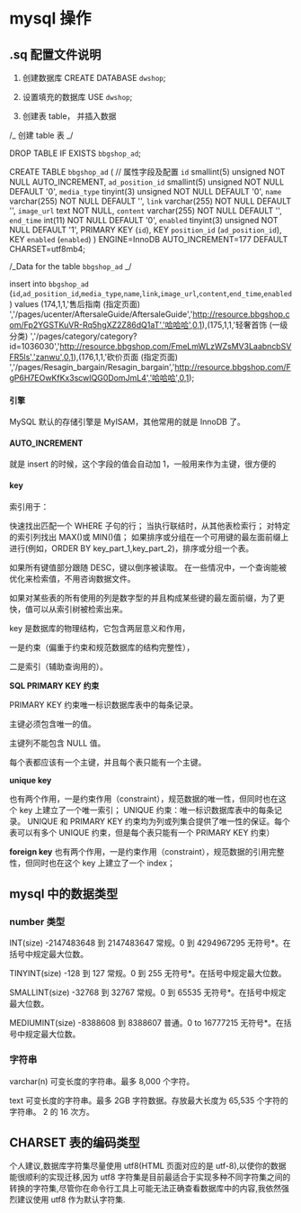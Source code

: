 # mysql 操作

## .sq 配置文件说明

1. 创建数据库
   CREATE DATABASE `dwshop`;

2. 设置填充的数据库
   USE `dwshop`;

3. 创建表 table， 并插入数据

/_ 创建 table 表 _/

DROP TABLE IF EXISTS `bbgshop_ad`;

CREATE TABLE `bbgshop_ad` (
// 属性字段及配置
`id` smallint(5) unsigned NOT NULL AUTO_INCREMENT,
`ad_position_id` smallint(5) unsigned NOT NULL DEFAULT '0',
`media_type` tinyint(3) unsigned NOT NULL DEFAULT '0',
`name` varchar(255) NOT NULL DEFAULT '',
`link` varchar(255) NOT NULL DEFAULT '',
`image_url` text NOT NULL,
`content` varchar(255) NOT NULL DEFAULT '',
`end_time` int(11) NOT NULL DEFAULT '0',
`enabled` tinyint(3) unsigned NOT NULL DEFAULT '1',
PRIMARY KEY (`id`),
KEY `position_id` (`ad_position_id`),
KEY `enabled` (`enabled`)
) ENGINE=InnoDB AUTO_INCREMENT=177 DEFAULT CHARSET=utf8mb4;

/_Data for the table `bbgshop_ad` _/

insert into `bbgshop_ad` (`id`,`ad_position_id`,`media_type`,`name`,`link`,`image_url`,`content`,`end_time`,`enabled`) values (174,1,1,'售后指南 (指定页面) ','/pages/ucenter/AftersaleGuide/AftersaleGuide','http://resource.bbgshop.com/Fp2YGSTKuVR-Rq5hgXZ2Z86dQ1aT','哈哈哈',0,1),(175,1,1,'轻奢首饰 (一级分类) ','/pages/category/category?id=1036030','http://resource.bbgshop.com/FmeLmWLzWZsMV3LaabncbSVFR5ls','zanwu',0,1),(176,1,1,'砍价页面 (指定页面) ','/pages/Resagin_bargain/Resagin_bargain','http://resource.bbgshop.com/FgP6H7EOwKfKx3scwIQG0DomJmL4','哈哈哈',0,1);

#### 引擎

MySQL 默认的存储引擎是 MyISAM，其他常用的就是 InnoDB 了。

#### AUTO_INCREMENT

就是 insert 的时候，这个字段的值会自动加 1，一般用来作为主键，很方便的

#### key

索引用于：

快速找出匹配一个 WHERE 子句的行；
当执行联结时，从其他表检索行；
对特定的索引列找出 MAX()或 MIN()值；
如果排序或分组在一个可用键的最左面前缀上进行(例如，ORDER BY key_part_1,key_part_2)，排序或分组一个表。

如果所有键值部分跟随 DESC，键以倒序被读取。
在一些情况中，一个查询能被优化来检索值，不用咨询数据文件。

如果对某些表的所有使用的列是数字型的并且构成某些键的最左面前缀，为了更快，值可以从索引树被检索出来。

key 是数据库的物理结构，它包含两层意义和作用，

一是约束（偏重于约束和规范数据库的结构完整性），

二是索引（辅助查询用的）。

**SQL PRIMARY KEY 约束**

PRIMARY KEY 约束唯一标识数据库表中的每条记录。

主键必须包含唯一的值。

主键列不能包含 NULL 值。

每个表都应该有一个主键，并且每个表只能有一个主键。

**unique key**

也有两个作用，一是约束作用（constraint），规范数据的唯一性，但同时也在这个 key 上建立了一个唯一索引；
UNIQUE 约束：唯一标识数据库表中的每条记录。
UNIQUE 和 PRIMARY KEY 约束均为列或列集合提供了唯一性的保证。每个表可以有多个 UNIQUE 约束，但是每个表只能有一个 PRIMARY KEY 约束）

**foreign key**
也有两个作用，一是约束作用（constraint），规范数据的引用完整性，但同时也在这个 key 上建立了一个 index；

## mysql 中的数据类型

### number 类型

INT(size) -2147483648 到 2147483647 常规。0 到 4294967295 无符号\*。在括号中规定最大位数。

TINYINT(size) -128 到 127 常规。0 到 255 无符号\*。在括号中规定最大位数。

SMALLINT(size) -32768 到 32767 常规。0 到 65535 无符号\*。在括号中规定最大位数。

MEDIUMINT(size) -8388608 到 8388607 普通。0 to 16777215 无符号\*。在括号中规定最大位数。

### 字符串

varchar(n) 可变长度的字符串。最多 8,000 个字符。

text 可变长度的字符串。最多 2GB 字符数据。存放最大长度为 65,535 个字符的字符串。 2 的 16 次方。

## CHARSET 表的编码类型

个人建议,数据库字符集尽量使用 utf8(HTML 页面对应的是 utf-8),以使你的数据能很顺利的实现迁移,因为 utf8 字符集是目前最适合于实现多种不同字符集之间的转换的字符集,尽管你在命令行工具上可能无法正确查看数据库中的内容,我依然强烈建议使用 utf8 作为默认字符集.
